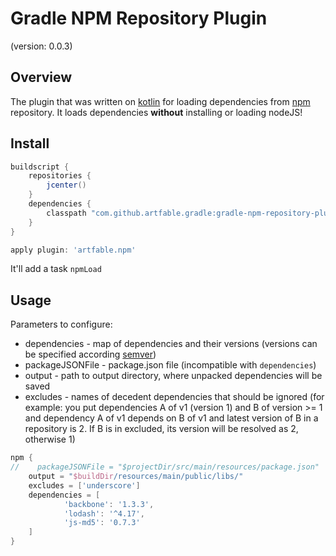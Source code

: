# Gradle NPM Repository Plugin
(version: 0.0.3)

## Overview
The plugin that was written on [kotlin](https://kotlinlang.org) for loading dependencies from [npm](https://www.npmjs.com/) repository. It loads dependencies **without** installing or loading nodeJS! 

## Install
```groovy
buildscript {
    repositories {
        jcenter()
    }
    dependencies {
        classpath "com.github.artfable.gradle:gradle-npm-repository-plugin:0.0.1"
    }
}

apply plugin: 'artfable.npm'
```

It'll add a task `npmLoad`

## Usage
Parameters to configure:
+ dependencies - map of dependencies and their versions (versions can be specified according [semver](https://docs.npmjs.com/misc/semver))
+ packageJSONFile - package.json file (incompatible with `dependencies`)
+ output - path to output directory, where unpacked dependencies will be saved
+ excludes - names of decedent dependencies that should be ignored (for example: you put dependencies A of v1 (version 1) and B of version >= 1 
and dependency A of v1 depends on B of v1 and latest version of B in a repository is 2. 
If B is in excluded, its version will be resolved as 2, otherwise 1)

```groovy
npm {
//    packageJSONFile = "$projectDir/src/main/resources/package.json"
    output = "$buildDir/resources/main/public/libs/"
    excludes = ['underscore']
    dependencies = [
            'backbone': '1.3.3',
            'lodash': '^4.17',
            'js-md5': '0.7.3'
    ]
}
```

